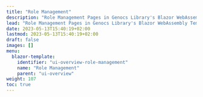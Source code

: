 ```yaml
---
title: "Role Management"
description: "Role Management Pages in Genocs Library's Blazor WebAssembly Template."
lead: "Role Management Pages in Genocs Library's Blazor WebAssembly Template."
date: 2023-05-13T15:40:19+02:00
lastmod: 2023-05-13T15:40:19+02:00
draft: false
images: []
menu:
  blazor-template:
    identifier: "ui-overview-role-management"
    name: "Role Management"
    parent: "ui-overview"
weight: 107
toc: true
---
```



